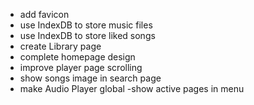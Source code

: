 - add favicon
- use IndexDB to store music files
- use IndexDB to store liked songs
- create Library page
- complete homepage design
- improve player page scrolling
- show songs image in search page
- make Audio Player global
-show active pages in menu

